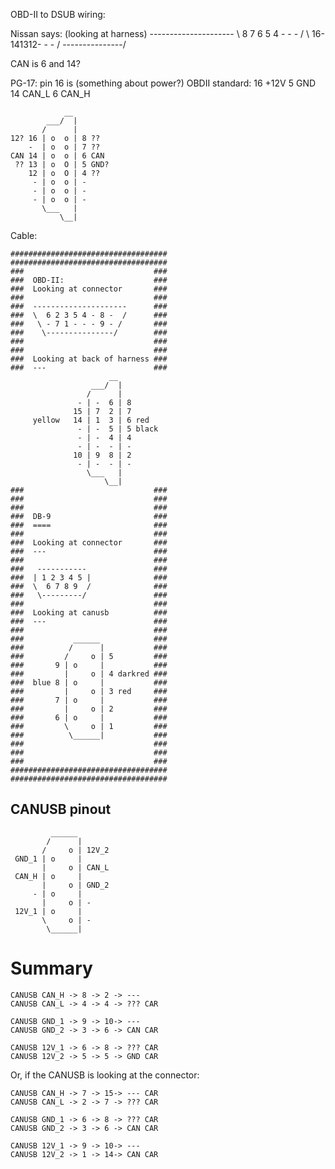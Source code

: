 OBD-II to DSUB wiring:




Nissan says:
(looking at harness)
    ---------------------
    \  8 7 6 5 4 - - -  /
     \ 16- 141312- - - /
      \---------------/

CAN is 6 and 14?

PG-17: pin 16 is (something about power?)
OBDII standard:
    16 +12V
     5 GND
    14 CAN_L
     6 CAN_H


                __
            ___/  |
           /      |
    12? 16 | o  o | 8 ??
        -  | o  o | 7 ??
    CAN 14 | o  o | 6 CAN
     ?? 13 | o  O | 5 GND?
        12 | o  O | 4 ??
         - | o  o | -
         - | o  o | -
         - | o  o | -
           \___   |
               \__|



Cable:

    ###################################
    ###################################
    ###                             ###
    ###  OBD-II:                    ###
    ###  Looking at connector       ###
    ###                             ###
    ###  ---------------------      ###
    ###  \  6 2 3 5 4 - 8 -  /      ###
    ###   \ - 7 1 - - - 9 - /       ###
    ###    \---------------/        ###
    ###                             ###
    ###                             ###
    ###  Looking at back of harness ###
    ###  ---                        ###
                          __
                      ___/  |
                     /      |
                   - | -  6 | 8
                  15 | 7  2 | 7
         yellow   14 | 1  3 | 6 red
                   - | -  5 | 5 black
                   - | -  4 | 4
                   - | -  - | -
                  10 | 9  8 | 2
                   - | -  - | -
                     \___   |
                         \__|
    ###                             ###
    ###                             ###
    ###                             ###
    ###  DB-9                       ###
    ###  ====                       ###
    ###                             ###
    ###  Looking at connector       ###
    ###  ---                        ###
    ###                             ###
    ###   -----------               ###
    ###  | 1 2 3 4 5 |              ###
    ###  \  6 7 8 9  /              ###
    ###   \---------/               ###
    ###                             ###
    ###  Looking at canusb          ###
    ###  ---                        ###
    ###                             ###
    ###           ______            ###
    ###          /      |           ###
    ###         /     o | 5         ###
    ###       9 | o     |           ###
    ###         |     o | 4 darkred ###
    ###  blue 8 | o     |           ###
    ###         |     o | 3 red     ###
    ###       7 | o     |           ###
    ###         |     o | 2         ###
    ###       6 | o     |           ###
    ###         \     o | 1         ###
    ###          \______|           ###
    ###                             ###
    ###                             ###
    ###                             ###
    ###################################
    ###################################

CANUSB pinout
---

             ______
            /      |
           /     o | 12V_2
     GND_1 | o     |
           |     o | CAN_L
     CAN_H | o     |
           |     o | GND_2
         - | o     |
           |     o | -
     12V_1 | o     |
           \     o | -
            \______|



Summary
=======

    CANUSB CAN_H -> 8 -> 2 -> ---
    CANUSB CAN_L -> 4 -> 4 -> ??? CAR

    CANUSB GND_1 -> 9 -> 10-> ---
    CANUSB GND_2 -> 3 -> 6 -> CAN CAR

    CANUSB 12V_1 -> 6 -> 8 -> ??? CAR
    CANUSB 12V_2 -> 5 -> 5 -> GND CAR


Or, if the CANUSB is looking at the connector:

    CANUSB CAN_H -> 7 -> 15-> --- CAR
    CANUSB CAN_L -> 2 -> 7 -> ??? CAR

    CANUSB GND_1 -> 6 -> 8 -> ??? CAR
    CANUSB GND_2 -> 3 -> 6 -> CAN CAR

    CANUSB 12V_1 -> 9 -> 10-> ---
    CANUSB 12V_2 -> 1 -> 14-> CAN CAR

